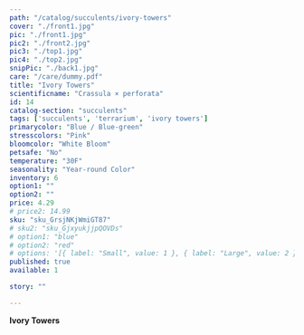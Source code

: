 ```yaml
---
path: "/catalog/succulents/ivory-towers"
cover: "./front1.jpg"
pic: "./front1.jpg"
pic2: "./front2.jpg"
pic3: "./top1.jpg"
pic4: "./top2.jpg"
snipPic: "./back1.jpg"
care: "/care/dummy.pdf"
title: "Ivory Towers"
scientificname: "Crassula × perforata"
id: 14 
catalog-section: "succulents"
tags: ['succulents', 'terrarium', 'ivory towers']
primarycolor: "Blue / Blue-green"
stresscolors: "Pink"
bloomcolor: "White Bloom"
petsafe: "No"
temperature: "30F"
seasonality: "Year-round Color"
inventory: 6
option1: ""
option2: ""
price: 4.29
# price2: 14.99
sku: "sku_GrsjNKjWmiGT87"
# sku2: "sku_GjxyukjjpQOVDs"
# option1: "blue"
# option2: "red"
# options: '[{ label: "Small", value: 1 }, { label: "Large", value: 2 }]'
published: true
available: 1

story: ""

---
```

<strong>Ivory Towers</strong> 